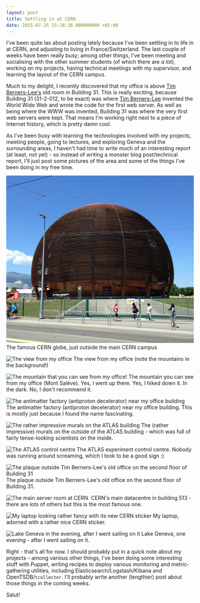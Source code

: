 ```yaml
---
layout: post
title: Settling in at CERN
date: 2015-07-25 15:18:28.000000000 +01:00
---
```


I've been quite lax about posting lately because I've been settling in to life
in at CERN, and adjusting to living in France/Switzerland. The last couple of
weeks have been really busy; among other things, I've been meeting and
socialising with the other summer students (of which there are *a lot*),
working on my projects, having technical meetings with my supervisor, and
learning the layout of the CERN campus.

<!-- more -->

Much to my delight, I recently discovered that my office is above [Tim
Berners-Lee's][1] old room in Building 31. This is really exciting, because
Building 31 (31-2-012, to be exact) was where [Tim Berners-Lee][1] invented the
World Wide Web and  wrote the code for the first web server. As well as being
where the WWW was invented, Building 31 was where the very first web servers
were kept. That means I'm working right next to a piece of Internet history,
which is pretty damn cool.

As I've been busy with learning the technologies involved with my projects,
meeting people, going to lectures, and exploring Geneva and the surrounding
areas, I haven't had time to write much of an interesting report (at least, not
yet) - so instead of writing a monster blog post/technical report, I'll just
post some pictures of the area and some of the things I've been doing in my
free time.

![The famous CERN globe](/images/cern-globe-sculpture.jpg)
The famous CERN globe, just outside the main CERN campus

![The view from my
office](/images/cern-view-from-my-office.jpg) The view from my
office (note the mountains in the background!)

![The mountain that you can see from my
office!](/images/cern-mont-saleve.jpg) The mountain you can see
from my office (Mont Salève). Yes, I went up there.  Yes, I hiked down it. In
the dark. No, I don't  recommend it.

![The antimatter factory (antiproton decelerator) near my office
building](/images/cern-antimatter-factory.jpg) The antimatter
factory (antiproton decelerator) near my office building. This is mostly just
because I found the name fascinating.

![The rather impressive murals on the ATLAS
building](/images/cern-atlas-experiment-building.jpg) The
(rather impressive) murals on the outside of the ATLAS building - which was
full of fairly tense-looking scientists on the inside.

![The ATLAS control
centre](/images/cern-atlas-experiment-control-centre.jpg) The
ATLAS experiment control centre. Nobody was running around screaming, which I
took to be a good sign :)

![The plaque outside Tim Berners-Lee's old office on the second floor of
Building 31](/images/cern-tim-berners-lee-office.jpg) The
plaque outside Tim Berners-Lee's old office on the second floor of Building 31.

![The main server room at
CERN.](/images/cern-main-server-room.jpg) CERN's main
datacentre in building 513 - there are *lots* of others but this is the most
famous one.

![My laptop looking rather fancy with its new CERN
sticker](/images/cern-sticker-on-laptop.jpg) My laptop, adorned
with a rather nice CERN sticker.

![Lake Geneva in the evening, after I went sailing on
it](/images/cern-geneva-lake.jpg) Lake Geneva, one evening -
after I went sailing on it.

Right - that's all for now. I should probably put in a quick note about my
projects - among various other things, I've been doing some interesting stuff
with Puppet, writing recipes to deploy various monitoring and metric-gathering
utilities, including Elasticsearch/Logstash/Kibana and OpenTSDB/`tcollector`.
I'll probably write another (lengthier) post about those things in the coming
weeks.

Salut!

[1]: https://en.wikipedia.org/wiki/Tim_Berners-Lee
